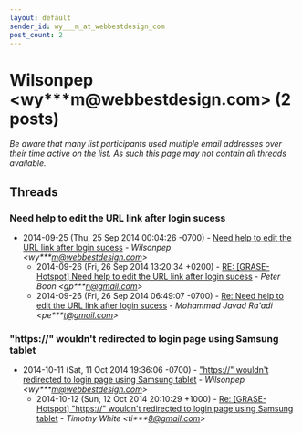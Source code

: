 ```yaml
---
layout: default
sender_id: wy___m_at_webbestdesign_com
post_count: 2
---
```


# Wilsonpep <wy***m<span>@</span>webbestdesign.com> (2 posts)

_Be aware that many list participants used multiple email addresses over their time active on the list. As such this page may not contain all threads available._

## Threads

### Need help to edit the URL link after login sucess
+ 2014-09-25 (Thu, 25 Sep 2014 00:04:26 -0700) - [Need help to edit the URL link after login sucess](/archive/2014/09/8eaff308732a5483b5c2f0621a46abab0f5db67e2230181a4edafac881c94c71) - _Wilsonpep \<wy***m@webbestdesign.com\>_
  + 2014-09-26 (Fri, 26 Sep 2014 13:20:34 +0200) - [RE: [GRASE-Hotspot] Need help to edit the URL link after login sucess](/archive/2014/09/8d953855bc99abc86698bb56771df58dff975a0e52df890f3864f6d35c111b1c) - _Peter Boon \<gp***n@gmail.com\>_
  + 2014-09-26 (Fri, 26 Sep 2014 06:49:07 -0700) - [Re: Need help to edit the URL link after login sucess](/archive/2014/09/cd2f62e40dec07d43230c41a1e3a23f98016cecfe46ac0ee0d9fb521b546f2a1) - _Mohammad Javad Ra'adi \<pe***t@gmail.com\>_

### "https://" wouldn't redirected to login page using Samsung tablet
+ 2014-10-11 (Sat, 11 Oct 2014 19:36:06 -0700) - ["https://" wouldn't redirected to login page using Samsung tablet](/archive/2014/10/03eedde2095e99bba64efb10938addbd4d05f8c3b010eea801662165a960b027) - _Wilsonpep \<wy***m@webbestdesign.com\>_
  + 2014-10-12 (Sun, 12 Oct 2014 20:10:29 +1000) - [Re: [GRASE-Hotspot] "https://" wouldn't redirected to login page using Samsung tablet](/archive/2014/10/289874ebcee50fbfbb70a6222018b014673c7bba7c4523d5b6e8f71750a25ad7) - _Timothy White \<ti***8@gmail.com\>_

